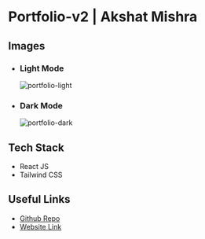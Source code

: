 # Portfolio-v2 | Akshat Mishra

## Images
- ### Light Mode
  ![portfolio-light](https://github.com/user-attachments/assets/7dc2df7a-9153-4c6b-a2d4-ef57052390ee)

- ### Dark Mode
  ![portfolio-dark](https://github.com/user-attachments/assets/7b5f9384-6c65-4352-be92-187a06586a24)

## Tech Stack
- React JS
- Tailwind CSS

## Useful Links
- [Github Repo](https://github.com/Adm-2005/Portfolio-v2)
- [Website Link](https://akshatmishra.onrender.com)

